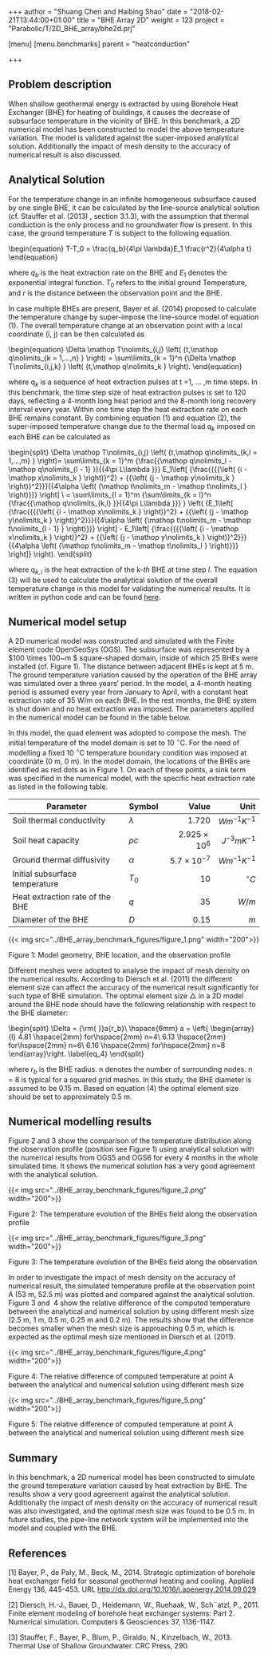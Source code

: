 +++
author = "Shuang Chen and Haibing Shao"
date = "2018-02-21T13:44:00+01:00"
title = "BHE Array 2D"
weight = 123
project = "Parabolic/T/2D_BHE_array/bhe2d.prj"

[menu]
  [menu.benchmarks]
    parent = "heatconduction"

+++

## Problem description

When shallow geothermal energy is extracted by using Borehole Heat Exchanger (BHE) for heating of buildings, it causes the decrease of subsurface temperature in the vicinity of BHE. In this benchmark, a 2D numerical model has been constructed to model the above temperature variation. The model is validated against the super-imposed analytical solution. Additionally the impact of mesh density to the accuracy of numerical result is also discussed.

## Analytical Solution

For the temperature change in an infinite homogeneous subsurface caused by one single BHE, it can be calculated by the line-source analytical solution (cf. Stauffer et al. (2013) , section 3.1.3), with the assumption that thermal conduction is the only process and no groundwater flow is present. In this case, the ground temperature $T$ is subject to the following equation.

\begin{equation}
T-T_0 = \frac{q_b}{4\pi \lambda}E_1 \frac{r^2}{4\alpha t}
\end{equation}

where $q_b$ is the heat extraction rate on the BHE and $E_1$ denotes the exponential integral function. $T_0$ refers to the initial ground Temperature, and $r$ is the distance between the observation point and the BHE.

In case multiple BHEs are present, Bayer et al. (2014) proposed to calculate the temperature change by super-impose the line-source model of equation (1). The overall temperature change at an observation point with a local coordinate (i, j) can be then calculated as

\begin{equation}
\Delta \mathop T\nolimits_{i,j} \left( {t,\mathop q\nolimits_{k = 1,...,n} } \right) = \sum\limits_{k = 1}^n {\Delta \mathop T\nolimits_{i,j,k} } \left( {t,\mathop q\nolimits_k } \right).
\end{equation}

where ${\mathop q\nolimits_k }$ is a sequence of heat extraction pulses at t =1, ... ,m time steps. In this benchmark, the time step size of heat extraction pulses is set to 120 days, reflecting a 4-month long heat period and the 8-month long recovery interval every year. Within one time step the heat extraction rate on each BHE remains constant. By combining equation (1) and equation (2), the super-imposed temperature change due to the thermal load ${\mathop q\nolimits_k }$ imposed on each BHE can be calculated as

\begin{split}
        \Delta \mathop T\nolimits_{i,j} \left( {t,\mathop q\nolimits_{k,l = 1,...,m} } \right)= \sum\limits_{k = 1}^m {\frac{{\mathop q\nolimits_l  - \mathop q\nolimits_{l - 1} }}{{4\pi L\lambda }}} E_1\left[ {\frac{{{{\left( {i - \mathop x\nolimits_k } \right)}^2} + {{\left( {j - \mathop y\nolimits_k } \right)}^2}}}{{4\alpha \left( {\mathop t\nolimits_m  - \mathop t\nolimits_l } \right)}}} \right] \\
         = \sum\limits_{l = 1}^m {\sum\limits_{k = l}^n {\frac{{\mathop q\nolimits_{k,l} }}{{4\pi L\lambda }}} } \left( {E_1\left[ {\frac{{{{\left( {i - \mathop x\nolimits_k } \right)}^2} + {{\left( {j - \mathop y\nolimits_k } \right)}^2}}}{{4\alpha \left( {\mathop t\nolimits_m  - \mathop t\nolimits_{l - 1} } \right)}}} \right] - E_1\left[ {\frac{{{{\left( {i - \mathop x\nolimits_k } \right)}^2} + {{\left( {j - \mathop y\nolimits_k } \right)}^2}}}{{4\alpha \left( {\mathop t\nolimits_m  - \mathop t\nolimits_l } \right)}}} \right]} \right).
    \end{split}

where ${\mathop q\nolimits_{k,l} }$ is the heat extraction of the k-*th* BHE at time step *l*. The equation (3) will be used to calculate the analytical solution of the overall temperature change in this model for validating the numerical results. It is written in python code and can be found [here](../bhe_array_analytical_solver.py).

## Numerical model setup

A 2D numerical model was constructed and simulated with the Finite element code OpenGeoSys (OGS). The subsurface was represented by a $100 \times 100~m $ square-shaped domain, inside of which 25 BHEs were installed (cf. Figure 1). The distance between adjacent BHEs is kept at 5 m. The ground temperature variation caused by the operation of the BHE array was simulated over a three years’ period. In the model, a 4-month heating period is assumed every year from January to April, with a constant heat extraction rate of 35 W/m on each BHE. In the rest months, the BHE system is shut down and no heat extraction was imposed. The parameters applied in the numerical model can be found in the table below.

In this model, the quad element was adopted to compose the mesh. The initial temperature of the model domain is set to 10 $^{\circ}$C. For the need of modelling a fixed 10 $^{\circ}$C temperature boundary condition was imposed at coordinate (0 m, 0 m). In the model domain, the locations of the BHEs are identified as red dots as in Figure 1. On each of these points, a sink term was specified in the numerical model, with the specific heat extraction rate as listed in the following table.

| Parameter                        | Symbol       | Value               | Unit             |
| -------------------------------- |:------------ | -------------------:| ----------------:|
| Soil thermal conductivity        | $\lambda$    | 1.720               | $Wm^{-1}K^{-1}$  |
| Soil heat capacity               | $\rho c$     | $2.925\times10^{6}$ | $J^{-3} mK^{-1}$ |
| Ground thermal diffusivity       | $\alpha$     | $5.7\times10^{-7}$  | $Wm^{-1}K^{-1}$  |
| Initial subsurface temperature   | $T_0$        | 10                  | $^{\circ}C$      |
| Heat extraction rate of the BHE  | $q$          | 35                  | $W/m$            |
| Diameter of the BHE              | $D$          | 0.15                | $m$              |

{{< img src="../BHE_array_benchmark_figures/figure_1.png" width="200">}}

Figure 1: Model geometry, BHE location, and the observation profile

Different meshes were adopted to analyse the impact of mesh density on the numerical results. According to Diersch et al. (2011) the different element size can affect the accuracy of the numerical result significantly for such type of BHE simulation. The optimal element size $\triangle$ in a 2D model around the BHE node should have the following relationship with respect to the BHE diameter:

\begin{split}
    \Delta  = {\rm{ }}a{r_b}\ \hspace{6mm}
    a = \left\{ \begin{array}{l}
    4.81 \hspace{2mm} for\hspace{2mm} n=4\\
    6.13  \hspace{2mm} for\hspace{2mm} n=6\\
    6.16  \hspace{2mm} for\hspace{2mm} n=8
    \end{array}\right.
    \label{eq_4}
\end{split}

where $r_b$ is the BHE radius. n denotes the number of surrounding nodes. n = 8 is typical for a squared grid meshes. In this study, the BHE diameter is assumed to be 0.15 m. Based on equation (4) the optimal element size should be set to approximately 0.5 m.

## Numerical modelling results

Figure 2 and 3 show the comparison of the temperature distribution along the observation profile (position see Figure 1) using analytical solution with the numerical results from OGS5 and OGS6 for every 4 months in the whole simulated time. It shows the numerical solution has a very good agreement with the analytical solution.

{{< img src="../BHE_array_benchmark_figures/figure_2.png" width="200">}}

Figure 2: The temperature evolution of the BHEs field along the observation profile

{{< img src="../BHE_array_benchmark_figures/figure_3.png" width="200">}}

Figure 3: The temperature evolution of the BHEs field along the observation

In order to investigate the impact of mesh density on the accuracy of numerical result, the simulated temperature profile at the observation point A (53 m, 52.5 m) was plotted and compared against the analytical solution. Figure 3 and  4 show the relative difference of the computed temperature between the analytical and numerical solution by using different mesh size (2.5 m, 1 m, 0.5 m, 0.25 m and 0.2 m). The results show that the difference becomes smaller when the mesh size is approaching 0.5 m, which is expected as the optimal mesh size mentioned in Diersch et al. (2011).

{{< img src="../BHE_array_benchmark_figures/figure_4.png" width="200">}}

Figure 4: The relative difference of computed temperature at point A between the analytical and numerical solution using different mesh size

{{< img src="../BHE_array_benchmark_figures/figure_5.png" width="200">}}

Figure 5: The relative difference of computed temperature at point A between the analytical and numerical solution using different mesh size

## Summary

In this benchmark, a 2D numerical model has been constructed to simulate the ground temperature variation caused by heat extraction by BHE. The results show a very good agreement against the analytical solution. Additionally the impact of mesh density on the accuracy of numerical result was also investigated, and the optimal mesh size was found to be 0.5 m. In future studies, the pipe-line network system will be implemented into the model and coupled with the BHE.

## References

[1] Bayer, P., de Paly, M., Beck, M., 2014. Strategic optimization of borehole heat exchanger field for seasonal geothermal heating and cooling. Applied Energy 136, 445-453.
URL http://dx.doi.org/10.1016/j.apenergy.2014.09.029

[2] Diersch, H.-J., Bauer, D., Heidemann, W., Ruehaak, W., Sch¨atzl, P., 2011. Finite element modeling of borehole heat exchanger systems: Part 2. Numerical simulation. Computers & Geosciences 37, 1136-1147.

[3] Stauffer, F., Bayer, P., Blum, P., Giraldo, N., Kinzelbach, W., 2013. Thermal Use of Shallow Groundwater. CRC Press, 290.